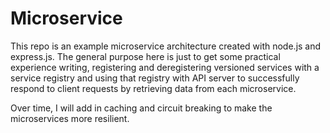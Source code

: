 # Microservice

This repo is an example microservice architecture created with node.js and express.js. The general purpose here is just to get some practical experience writing, registering and deregistering versioned services with a service registry and using that registry with API server to successfully respond to client requests by retrieving data from each microservice.

Over time, I will add in caching and circuit breaking to make the microservices more resilient.